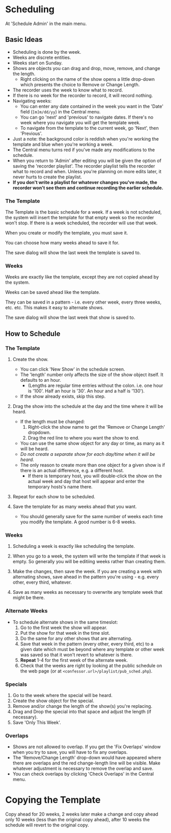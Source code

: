 <!--
---

	title: Scheduling
	author: Otis Maclay  <maclay@gmail.com>
	date: Fri Jun 23 12:15:00 PM CDT 2023
    weight: 11
---
-->
<!-- Create formatted output with one of these commands:
	pandoc --toc --embed-resources --standalone -f markdown -t latex -o scheduling.pdf scheduling.md
-->

# Scheduling #
At 'Schedule Admin' in the main menu.

## Basic Ideas ##

- Scheduling is done by the week.
- Weeks are discrete entities.
- Weeks start on Sunday.
- Shows are objects you can drag and drop, move, remove, and change the length.
	- Right clicking on the name of the show opens a little drop-down which presents the choice to Remove or Change Length.
- The recorder uses the week to know what to record.
- If there is no week for the recorder to record, it will record nothing.
- Navigating weeks:
	- You can enter any date contained in the week you want in the 'Date' field (`[m]m/dd/yy`) in the Central menu.
	- You can go 'next' and 'previous' to navigate dates. If there's no week where you navigate you will get the template week.
	- To navigate from the template to the current week, go 'Next', then 'Previous'.
- Just a note: the background color is reddish when you're working the template and blue when you're working a week.
- The Central menu turns red if you've made any modifications to the schedule.
- When you return to 'Admin' after editing you will be given the option of saving the 'recorder playlist'. The recorder playlist tells the recorder what to record and when. Unless you're planning on more edits later, it never hurts to create the playlist. 
- **If you don't write a playlist for whatever changes you've made, the recorder won't see them and continue recording the earlier schedule.**

### The Template ###

The Template is the basic schedule for a week. If a week is not scheduled, the system
will insert the template for that empty week so the recorder won't stop.
If there is a week scheduled, the recorder will use that week.

When you create or modify the template, you must save it.

You can choose how many weeks ahead to save it for.

The save dialog will show the last week the template is saved to.

### Weeks ###

Weeks are exactly like the template, except they are not copied ahead by the system.

Weeks can be saved ahead like the template.

They can be saved in a pattern - i.e. every other week, every three weeks, etc. etc. This makes it easy to 
alternate shows.

The save dialog will show the last week that show is saved to.

## How to Schedule ##

### The Template ###

1.	Create the show.
	- You can click 'New Show' in the schedule screen.
	- The 'length' number only affects the size of the show object itself. It defaults to an hour.
		- (Lengths are regular time entries without the colon. i.e. one hour is '100'. Half an hour is '30'. An hour and a half is '130').
	- If the show already exists, skip this step.

2.	Drag the show into the schedule at the day and the time where it will be heard.
	- If the length must be changed:
		1.	Right-click the show name to get the 'Remove or Change Length' dropdown.
		2.	Drag the red line to where you want the show to end.
	- You can use the same show object for any day or time, as many as it will be heard.
	- *Do not create a separate show for each day/time when it will be heard.*
	- The only reason to create more than one object for a given show is if there is an actual difference, e.g. a different host.
		 - If there is temporary host, you will double-click the show on the actual week and day that host will appear and enter the temporary hosts's name there.

3.	Repeat for each show to be scheduled.

4.	Save the template for as many weeks ahead that you want.
	- You should generally save for the same number of weeks each time you modify the template. A good number is 6-8 weeks.

### Weeks ###

1.	Scheduling a week is exactly like scheduling the template.

2.	When you go to a week, the system will write the template if that week is empty. So generally you will be editiing weeks rather than creating them.

3.	Make the changes, then save the week. If you are creating a week with alternating shows, save ahead in the pattern you're using - e.g. every other, every third, whatever.

4.	Save as many weeks as necessary to overwrite any template week that might be there.


### Alternate Weeks ###
-	To schedule alternate shows in the same timeslot:
	1.	Go to the first week the show will appear.
	2.	Put the show for that week in the time slot.
	3.	Do the same for any other shows that are alternating.
	4.	Save that week in the pattern (every other, every third, etc) to a given date which must be beyond where any template or other week was saved so that it won't revert to whatever is there.
	6.	**Repeat** 1-4 for the first week of the alternate week.
	5.	Check that the weeks are right by looking at the public schedule on the web page (or at `<confessor.url>/playlist/pub_sched.php`).

### Specials ###
1.	Go to the week where the special will be heard.
1.	Create the show object for the special.
2.  Remove and/or change the length of the show(s) you're replacing.
3.	Drag and Drop the special into that space and adjust the length (if necessary).
4.	Save 'Only This Week'.

### Overlaps ###
- Shows are not allowed to overlap. If you get the 'Fix Overlaps' window when you try to save, you will have to fix any overlaps.
- The 'Remove/Change Length' drop-down would have appeared where there are overlaps and the red change-length line will be visible. Make whatever adjustment is necessary to remove the overlap and save.
- You can check overlaps by clicking 'Check Overlaps' in the Central menu.


# Copying the Template #

Copy ahead for 20 weeks, 2 weeks later make a change and copy ahead only 10
weeks (less than the original copy ahead), after 10 weeks the schedule will
revert to the original copy.
